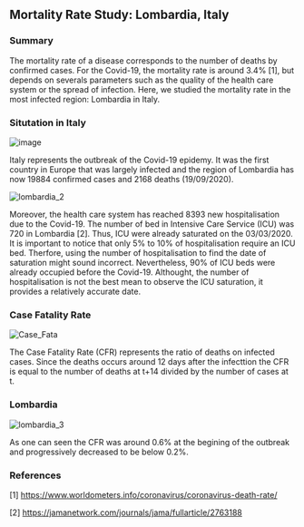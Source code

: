 ## Mortality Rate Study: Lombardia, Italy

### Summary 

The mortality rate of a disease corresponds to the number of deaths by confirmed cases. For the Covid-19, the mortality rate is around 3.4% [1], but depends on severals parameters such as the quality of the health care system or the spread of infection. Here, we studied the mortality rate in the most infected region: Lombardia in Italy. 

### Situtation in Italy

![image](https://user-images.githubusercontent.com/55028120/77185021-f4bd2600-6ad0-11ea-8a16-c691fcedeeb1.png)


Italy represents the outbreak of the Covid-19 epidemy. It was the first country in Europe that was largely infected and the region of Lombardia has now 19884 confirmed cases and 2168 deaths (19/09/2020).


![lombardia_2](https://user-images.githubusercontent.com/55028120/77185748-326e7e80-6ad2-11ea-8dfd-2251acf366bc.png)


Moreover, the health care system has reached 8393 new hospitalisation due to the Covid-19. The number of bed in Intensive Care Service (ICU) was 720 in Lombardia [2]. Thus, ICU were already saturated on the 03/03/2020. It is important to notice that only 5% to 10% of hospitalisation require an ICU bed. Therfore, using the number of hospitalisation to find the date of saturation might sound incorrect. Nevertheless, 90% of ICU beds were already occupied before the Covid-19. Althought, the number of hospitalisation is not the best mean to observe the ICU saturation, it provides a relatively accurate date. 


### Case Fatality Rate

![Case_Fata](https://user-images.githubusercontent.com/55028120/77190106-f25eca00-6ad8-11ea-8902-08b50eaf6f4a.png)

The Case Fatality Rate (CFR) represents the ratio of deaths on infected cases. Since the deaths occurs around 12 days after the infecttion the CFR is equal to the number of deaths at t+14 divided by the number of cases at t. 

### Lombardia

![lombardia_3](https://user-images.githubusercontent.com/55028120/77190469-947eb200-6ad9-11ea-8f9d-25254dfc04ac.png)

As one can seen the CFR was around 0.6% at the begining of the outbreak and progressively decreased to be below 0.2%. 


### References

[1] https://www.worldometers.info/coronavirus/coronavirus-death-rate/

[2] https://jamanetwork.com/journals/jama/fullarticle/2763188
